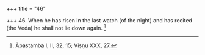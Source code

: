 +++
title = "46"

+++
46. When he has risen in the last watch (of the night) and has recited (the Veda) he shall not lie down again. [^33] 


[^33]:  Āpastamba I, II, 32, 15; Viṣṇu XXX, 27.
